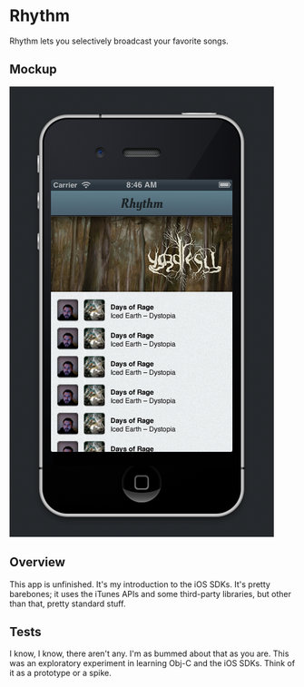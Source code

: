 # Rhythm

Rhythm lets you selectively broadcast your favorite songs.

## Mockup

![mockup](https://github.com/mnoble/rhythm/raw/master/mockup.png)

## Overview

This app is unfinished. It's my introduction to the iOS SDKs. It's
pretty barebones; it uses the iTunes APIs and some third-party
libraries, but other than that, pretty standard stuff.

## Tests

I know, I know, there aren't any. I'm as bummed about that as you are.
This was an exploratory experiment in learning Obj-C and the iOS SDKs.
Think of it as a prototype or a spike.
